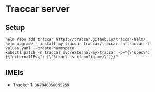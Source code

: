 # Traccar server

## Setup

    helm repo add traccar https://traccar.github.io/traccar-helm/
    helm upgrade --install my-traccar traccar/traccar -n traccar -f values.yaml --create-namespace
    kubectl patch -n traccar svc/external-my-traccar -p="{\"spec\": {\"externalIPs\": [\"$(curl -s ifconfig.me)\"]}}"

## IMEIs

* Tracker 1: `867946050695259`
